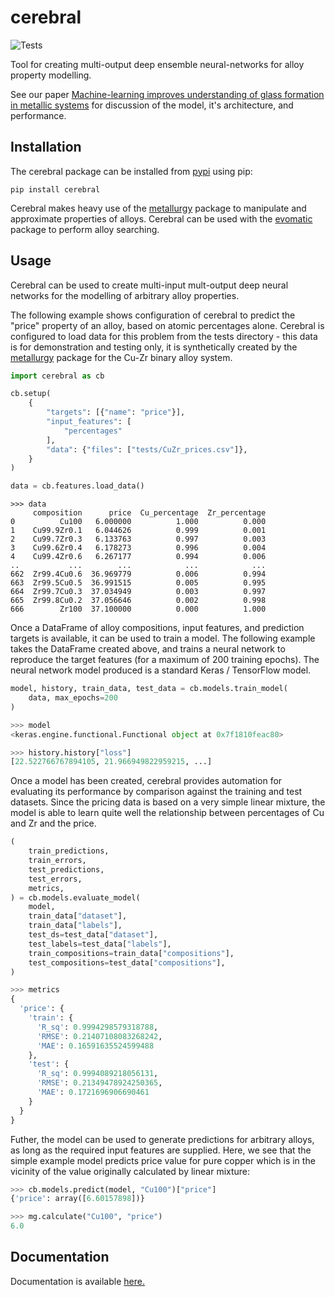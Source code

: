 # cerebral

![Tests](https://github.com/Robert-Forrest/cerebral/actions/workflows/tests.yml/badge.svg)

Tool for creating multi-output deep ensemble neural-networks for alloy property modelling.

See our paper [Machine-learning improves understanding of glass formation in
metallic
systems](https://pubs.rsc.org/en/content/articlelanding/2022/dd/d2dd00026a) for
discussion of the model, it's architecture, and performance.

## Installation

The cerebral package can be installed from
[pypi](https://pypi.org/project/cerebral/) using pip:

``pip install cerebral``

Cerebral makes heavy use of the
[metallurgy](https://github.com/Robert-Forrest/metallurgy) package to manipulate
and approximate properties of alloys. Cerebral can be used with the
[evomatic](https://github.com/Robert-Forrest/evomatic) package to perform alloy
searching.

## Usage

Cerebral can be used to create multi-input mult-output deep neural networks for
the modelling of arbitrary alloy properties.

The following example shows configuration of cerebral to predict the "price"
property of an alloy, based on atomic percentages alone. Cerebral is configured
to load data for this problem from the tests directory - this data is for
demonstration and testing only, it is synthetically created by the
[metallurgy](https://github.com/Robert-Forrest/metallurgy) package for the Cu-Zr
binary alloy system.

```python
import cerebral as cb

cb.setup(
    {
        "targets": [{"name": "price"}],
        "input_features": [
            "percentages"
        ],
        "data": {"files": ["tests/CuZr_prices.csv"]},
    }
)

data = cb.features.load_data()
```

```
>>> data
     composition      price  Cu_percentage  Zr_percentage
0          Cu100   6.000000          1.000          0.000
1    Cu99.9Zr0.1   6.044626          0.999          0.001
2    Cu99.7Zr0.3   6.133763          0.997          0.003
3    Cu99.6Zr0.4   6.178273          0.996          0.004
4    Cu99.4Zr0.6   6.267177          0.994          0.006
..           ...        ...            ...            ...
662  Zr99.4Cu0.6  36.969779          0.006          0.994
663  Zr99.5Cu0.5  36.991515          0.005          0.995
664  Zr99.7Cu0.3  37.034949          0.003          0.997
665  Zr99.8Cu0.2  37.056646          0.002          0.998
666        Zr100  37.100000          0.000          1.000
```

Once a DataFrame of alloy compositions, input features, and prediction targets
is available, it can be used to train a model. The following example takes the
DataFrame created above, and trains a neural network to reproduce the target
features (for a maximum of 200 training epochs). The neural network model
produced is a standard Keras / TensorFlow model.

```python
model, history, train_data, test_data = cb.models.train_model(
    data, max_epochs=200
)

>>> model
<keras.engine.functional.Functional object at 0x7f1810feac80>

>>> history.history["loss"]
[22.522766767894105, 21.966949822959215, ...] 

```

Once a model has been created, cerebral provides automation for evaluating its
performance by comparison against the training and test datasets. Since the
pricing data is based on a very simple linear mixture, the model is able to
learn quite well the relationship between percentages of Cu and Zr and the
price.

```python   
(
    train_predictions,
    train_errors,
    test_predictions,
    test_errors,
    metrics,
) = cb.models.evaluate_model(
    model,
    train_data["dataset"],
    train_data["labels"],
    test_ds=test_data["dataset"],
    test_labels=test_data["labels"],
    train_compositions=train_data["compositions"],
    test_compositions=test_data["compositions"],
)

>>> metrics
{
  'price': {
    'train': {
      'R_sq': 0.9994298579318788, 
      'RMSE': 0.21407108083268242, 
      'MAE': 0.16591635524599488
    }, 
    'test': {
      'R_sq': 0.9994089218056131,
      'RMSE': 0.21349478924250365, 
      'MAE': 0.1721696906690461
    }
  }
}

```

Futher, the model can be used to generate predictions for arbitrary alloys, as
long as the required input features are supplied. Here, we see that the simple
example model predicts price value for pure copper which is in the vicinity of
the value originally calculated by linear mixture: 

```python
>>> cb.models.predict(model, "Cu100")["price"]
{'price': array([6.60157898])}

>>> mg.calculate("Cu100", "price")
6.0
```

## Documentation

Documentation is available [here.](https://cerebral.readthedocs.io/en/latest/api.html)
